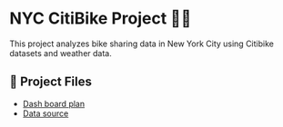 # NYC CitiBike Project 🚴‍♂️

This project analyzes bike sharing data in New York City using Citibike datasets and weather data.

## 📄 Project Files

- [Dash board plan](https://docs.google.com/document/d/1RWq0u_MdPuA6J95JxYo2bPfQGDLAe1jdAwXpFNxqcMY/edit?tab=t.0)
- [Data source](https://drive.google.com/drive/folders/19hpFYAIDqUd5o5QumrcpBdnc7WkCBDiL?usp=drive_link)